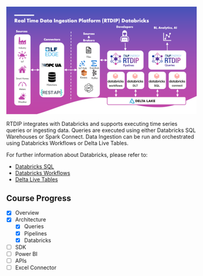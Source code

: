 ![RTDIP Databricks](../assets/rtdip_databricks.png)

RTDIP integrates with Databricks and supports executing time series queries or ingesting data. Queries are executed using either Databricks SQL Warehouses or Spark Connect. Data Ingestion can be run and orchestrated using Databricks Workflows or Delta Live Tables.

For further information about Databricks, please refer to:

- [Databricks SQL](https://www.databricks.com/product/databricks-sql)
- [Databricks Workflows](https://docs.databricks.com/en/workflows/index.html)
- [Delta Live Tables](https://www.databricks.com/product/delta-live-tables)

## Course Progress

-   [X] Overview
-   [X] Architecture
    -  [X] Queries
    -  [X] Pipelines
    -  [X] Databricks
-   [ ] SDK
-   [ ] Power BI
-   [ ] APIs
-   [ ] Excel Connector